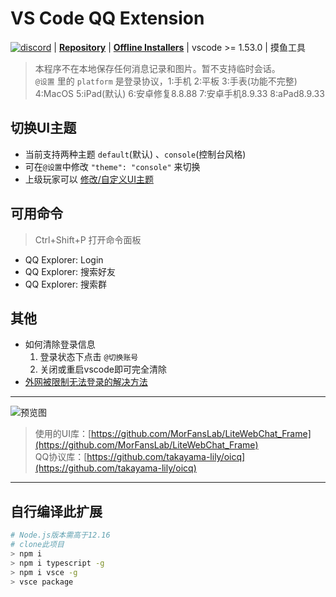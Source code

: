 # VS Code QQ Extension

[![discord](https://img.shields.io/static/v1?label=chat&message=discord&color=7289da&logo=discord)](https://discord.gg/gKnU7BARzv) | **[Repository](https://github.com/takayama-lily/vscode-qq)** | **[Offline Installers](https://github.com/takayama-lily/vscode-qq/releases)** | vscode >= 1.53.0 | 摸鱼工具

> 本程序不在本地保存任何消息记录和图片。暂不支持临时会话。  
> `@设置` 里的 `platform` 是登录协议，1:手机 2:平板 3:手表(功能不完整) 4:MacOS 5:iPad(默认) 6:安卓修复8.8.88 7:安卓手机8.9.33 8:aPad8.9.33

## 切换UI主题

* 当前支持两种主题 `default`(默认) 、`console`(控制台风格)  
* 可在`@设置`中修改 `"theme": "console"` 来切换  
* 上级玩家可以 [修改/自定义UI主题](https://github.com/takayama-lily/vscode-qq/wiki/%E8%87%AA%E5%AE%9A%E4%B9%89%E8%81%8A%E5%A4%A9UI%E7%95%8C%E9%9D%A2)

## 可用命令

> Ctrl+Shift+P 打开命令面板

* QQ Explorer: Login
* QQ Explorer: 搜索好友
* QQ Explorer: 搜索群

## 其他

* 如何清除登录信息
  1. 登录状态下点击 `@切换账号`
  2. 关闭或重启vscode即可完全清除
* [外网被限制无法登录的解决方法](https://github.com/takayama-lily/vscode-qq/wiki/%E6%88%91%E7%9A%84%E6%9C%BA%E5%99%A8%E6%B2%A1%E6%9C%89%E5%A4%96%E7%BD%91%E6%80%8E%E4%B9%88%E5%8A%9E)

----

![预览图](https://raw.githubusercontent.com/takayama-lily/vscode-qq/master/preview.gif)

> 使用的UI库：[https://github.com/MorFansLab/LiteWebChat_Frame](https://github.com/MorFansLab/LiteWebChat_Frame)  
> QQ协议库：[https://github.com/takayama-lily/oicq](https://github.com/takayama-lily/oicq)

----

## 自行编译此扩展

```bash
# Node.js版本需高于12.16
# clone此项目
> npm i
> npm i typescript -g
> npm i vsce -g
> vsce package
```
